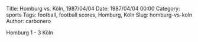 Title: Homburg vs. Köln, 1987/04/04
Date: 1987/04/04 00:00
Category: sports
Tags: football, football scores, Homburg, Köln
Slug: homburg-vs-koln
Author: carbonero


Homburg 1 - 3 Köln
